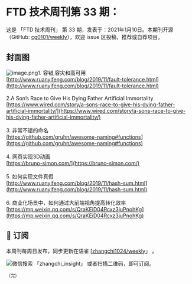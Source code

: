 # FTD 技术周刊第 33 期：
这是 「FTD 技术周刊」 第 33 期，发表于：2021年1月10日。本期刊开源（GitHub: [cg0101/weekly](https://github.com/cg0101/weekly)），欢迎 issue 区投稿，推荐或自荐项目。
## 封面图


![image.png](https://cdn.nlark.com/yuque/0/2020/png/132503/1605582382980-5f13d023-67bc-4cbb-b065-cce3d1671d54.png#height=1440&id=HohC2&margin=%5Bobject%20Object%5D&name=image.png&originHeight=1440&originWidth=1080&originalType=binary&size=2104154&status=done&style=none&width=1080)1. 容错,容灾和高可用<br />[http://www.ruanyifeng.com/blog/2019/11/fault-tolerance.html](http://www.ruanyifeng.com/blog/2019/11/fault-tolerance.html)<br />
<br />2.A Son’s Race to Give His Dying Father Artificial Immortality<br />[https://www.wired.com/story/a-sons-race-to-give-his-dying-father-artificial-immortality/](https://www.wired.com/story/a-sons-race-to-give-his-dying-father-artificial-immortality/)<br />
<br />3. 非常不错的命名<br />[https://github.com/gruhn/awesome-naming#functions](https://github.com/gruhn/awesome-naming#functions)<br />
<br />4. 网页实现3D动画<br />[https://bruno-simon.com/](https://bruno-simon.com/)<br />
<br />5. 如何实现文件真假<br />[http://www.ruanyifeng.com/blog/2019/11/hash-sum.html](http://www.ruanyifeng.com/blog/2019/11/hash-sum.html)<br />
<br />6. 商业化场景中，如何通过大前端视角提高转化效率<br />[https://mp.weixin.qq.com/s/QraKEiD04Rcxz3juPnohKg](https://mp.weixin.qq.com/s/QraKEiD04Rcxz3juPnohKg)



## 📅 订阅
本周刊每周日发布，同步更新在语雀 [[zhangchi1024/weekly](https://www.yuque.com/zhangchi1024/weekly)」 。


微信搜索 「zhangchi_insight」 或者扫描二维码，即可订阅。
    <img src="https://cdn.nlark.com/yuque/0/2021/jpeg/132503/1640750963398-e8538e9e-6b96-46f7-abff-c93b56bdd377.jpeg?x-oss-process=image%2Fwatermark%2Ctype_d3F5LW1pY3JvaGVp%2Csize_36%2Ctext_5byg6amw%2Ccolor_FFFFFF%2Cshadow_50%2Ct_80%2Cg_se%2Cx_10%2Cy_10%2Fresize%2Cw_426%2Climit_0" style="float:left">
    
    （完）